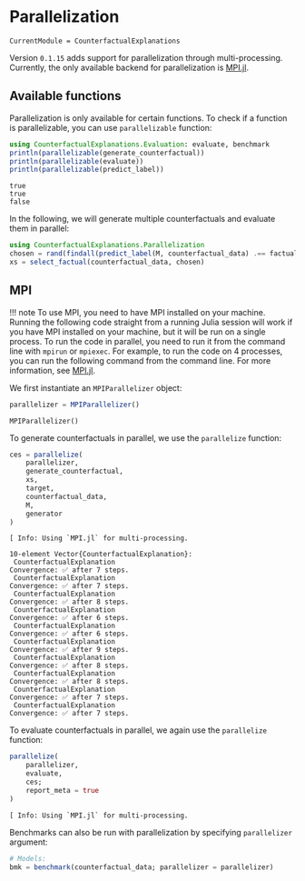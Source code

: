 # Parallelization

``` @meta
CurrentModule = CounterfactualExplanations 
```

Version `0.1.15` adds support for parallelization through multi-processing. Currently, the only available backend for parallelization is [MPI.jl](https://juliaparallel.org/MPI.jl/latest/).

## Available functions

Parallelization is only available for certain functions. To check if a function is parallelizable, you can use `parallelizable` function:

``` julia
using CounterfactualExplanations.Evaluation: evaluate, benchmark
println(parallelizable(generate_counterfactual))
println(parallelizable(evaluate))
println(parallelizable(predict_label))
```

    true
    true
    false

In the following, we will generate multiple counterfactuals and evaluate them in parallel:

``` julia
using CounterfactualExplanations.Parallelization
chosen = rand(findall(predict_label(M, counterfactual_data) .== factual), 10)
xs = select_factual(counterfactual_data, chosen)
```

## MPI

!!! note
    To use MPI, you need to have MPI installed on your machine. Running the following code straight from a running Julia session will work if you have MPI installed on your machine, but it will be run on a single process. To run the code in parallel, you need to run it from the command line with `mpirun` or `mpiexec`. For example, to run the code on 4 processes, you can run the following command from the command line. For more information, see [MPI.jl](https://juliaparallel.org/MPI.jl/latest/). 

We first instantiate an `MPIParallelizer` object:

``` julia
parallelizer = MPIParallelizer()
```

    MPIParallelizer()

To generate counterfactuals in parallel, we use the `parallelize` function:

``` julia
ces = parallelize(
    parallelizer,
    generate_counterfactual,
    xs,
    target,
    counterfactual_data,
    M,
    generator
)
```

    [ Info: Using `MPI.jl` for multi-processing.

    10-element Vector{CounterfactualExplanation}:
     CounterfactualExplanation
    Convergence: ✅ after 7 steps.
     CounterfactualExplanation
    Convergence: ✅ after 7 steps.
     CounterfactualExplanation
    Convergence: ✅ after 8 steps.
     CounterfactualExplanation
    Convergence: ✅ after 6 steps.
     CounterfactualExplanation
    Convergence: ✅ after 6 steps.
     CounterfactualExplanation
    Convergence: ✅ after 9 steps.
     CounterfactualExplanation
    Convergence: ✅ after 8 steps.
     CounterfactualExplanation
    Convergence: ✅ after 8 steps.
     CounterfactualExplanation
    Convergence: ✅ after 7 steps.
     CounterfactualExplanation
    Convergence: ✅ after 7 steps.

To evaluate counterfactuals in parallel, we again use the `parallelize` function:

``` julia
parallelize(
    parallelizer,
    evaluate,
    ces;
    report_meta = true
)
```

    [ Info: Using `MPI.jl` for multi-processing.

Benchmarks can also be run with parallelization by specifying `parallelizer` argument:

``` julia
# Models:
bmk = benchmark(counterfactual_data; parallelizer = parallelizer)
```
